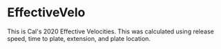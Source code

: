 # EffectiveVelo
This is Cal's 2020 Effective Velocities.  This was calculated using release speed, time to plate, extension, and plate location.  

